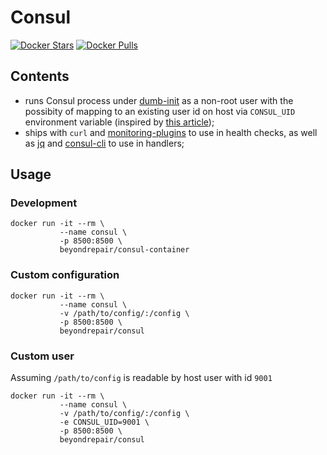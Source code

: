 # Consul

[![Docker Stars](https://img.shields.io/docker/stars/beyondrepair/consul-container.svg)](https://hub.docker.com/r/beyondrepair/consul-container)
[![Docker Pulls](https://img.shields.io/docker/pulls/beyondrepair/consul-container.svg)](https://hub.docker.com/r/beyondrepair/consul-container)

## Contents

 * runs Consul process under [dumb-init](https://github.com/Yelp/dumb-init) as a non-root user with the possibity of mapping to an existing user id on host via `CONSUL_UID` environment variable (inspired by [this article](https://denibertovic.com/posts/handling-permissions-with-docker-volumes/));
 * ships with `curl` and [monitoring-plugins](https://www.monitoring-plugins.org/) to use in health checks, as well as [jq](https://stedolan.github.io/jq/) and [consul-cli](https://github.com/mantl/consul-cli) to use in handlers;

## Usage

### Development

```
docker run -it --rm \
           --name consul \
           -p 8500:8500 \
           beyondrepair/consul-container
```

### Custom configuration

```
docker run -it --rm \
           --name consul \
           -v /path/to/config/:/config \
           -p 8500:8500 \
           beyondrepair/consul
```

### Custom user

Assuming `/path/to/config` is readable by host user with id `9001`

```
docker run -it --rm \
           --name consul \
           -v /path/to/config/:/config \
           -e CONSUL_UID=9001 \
           -p 8500:8500 \
           beyondrepair/consul
```
